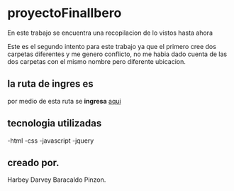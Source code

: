 # proyectoFinalIbero

En este trabajo se encuentra una recopilacion de lo vistos hasta ahora

Este es el segundo intento para este trabajo ya que el primero cree dos carpetas diferentes y me genero conflicto, no me habia dado cuenta de las dos carpetas con el mismo nombre pero diferente ubicacion.

## la ruta de ingres es
por medio de esta ruta se __ingresa__ [aqui](https://dbaracaldop.github.io/proyectoFinalIbero/)

## tecnologia utilizadas

-html
-css
-javascript
-jquery

## creado por.

Harbey Darvey Baracaldo Pinzon.